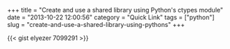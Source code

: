 +++
title = "Create and use a shared library using Python's ctypes module"
date = "2013-10-22 12:00:56"
category = "Quick Link"
tags = ["python"]
slug = "create-and-use-a-shared-library-using-pythons"
+++

{{< gist elyezer 7099291 >}}
